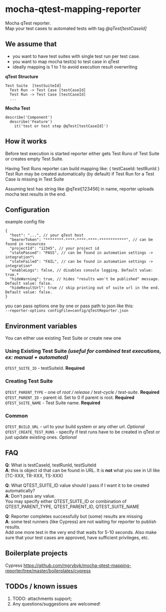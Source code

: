 # mocha-qtest-mapping-reporter
Mocha qTest reporter.  
Map your test cases to automated tests with tag _@qTest[testCaseId]_

## We assume that

* you want to have test suites with single test run per test case.
* you want to map mocha test(s) to test case in qTest
* ideally mapping is 1 to 1 to avoid execution result overwriting

**qTest Structure**
```
Test Suite  [testSuiteId]
  Test Run -> Test Case [testCaseId]
  Test Run -> Test Case [testCaseId]
  ...
```

**Mocha Test**
```
describe('Component')
  describe('Feature')
    it('test or test step @qTest[testCaseId]')
```

## How it works

Before test execution is started reporter either gets Test Runs of Test Suite or creates empty Test Suite.

Having Test Runs reporter can build mapping like: { testCaseId: testRunId }  
Test Run may be created automatically (by default) if Test Run for a Test Case is missing in Test Suite

Assuming test has string like @qTest[123456] in name, reporter uploads mocha test results in the end.

## Configuration

example config file
```
{
  "host": "...", // your qTest host
  "bearerToken": "********-****-****-****-************", // can be found in resources
  "projectId": "12345", // your project id
  "statePassed": "PASS", // can be found in automation settings -> integration*\
  "stateFailed": "FAIL", // can be found in automation settings -> integration*
  "enableLogs": false, // disables console logging. Default value: true.*
  "hideWarning": true, // hides "results won't be published" message. Default value: false.
  "hideResultUrl": true // skip printing out of suite url in the end. Default value: false.
}
```
you can pass options one by one or pass path to json like this:  
`--reporter-options configFile=config/qTestReporter.json`

## Environment variables

You can either use existing Test Suite or create new one

### Using Existing Test Suite *(useful for combined test executions, ex: manual + automated)*

`QTEST_SUITE_ID` - testSuiteId. **Required**

### Creating Test Suite
`QTEST_PARENT_TYPE` - one of *root / release / test-cycle / test-suite*. **Required**  
`QTEST_PARENT_ID` - parent id. Set to 0 if parent is root. **Required**  
`QTEST_SUITE_NAME` - Test Suite name. **Required**

### Common

`QTEST_BUILD_URL` - url to your build system or any other url. *Optional*  
`QTEST_CREATE_TEST_RUNS` - specify if test runs have to be created in qTest or just update existing ones. *Optional*

## FAQ

**Q**: What is testCaseId, testRunId, testSuiteId  
**A**: this is object id that can be found in URL. It is **not** what you see in UI like (TC-XXX, TR-XXX, TS-XXX)

**Q**: What QTEST_SUITE_ID value should I pass if I want it to be created automatically?  
**A**: Don't pass any value.  
You may specify either QTEST_SUITE_ID or combination of QTEST_PARENT_TYPE, QTEST_PARENT_ID, QTEST_SUITE_NAME

**Q**: Reporter completes successfully but (some) results are missing  
**A**: some test runners (like Cypress) are not waiting for reporter to publish results.  
Add one more test in the very end that waits for 5-10 seconds. Also make sure that your test cases are approved, have sufficient privileges, etc.

## Boilerplate projects

Cypress https://github.com/mgrybyk/mocha-qtest-mapping-reporter/tree/master/boilerplates/cypress


## TODOs / known issues
1. TODO: attachments support;
2. Any questions/suggestions are welcomed!
